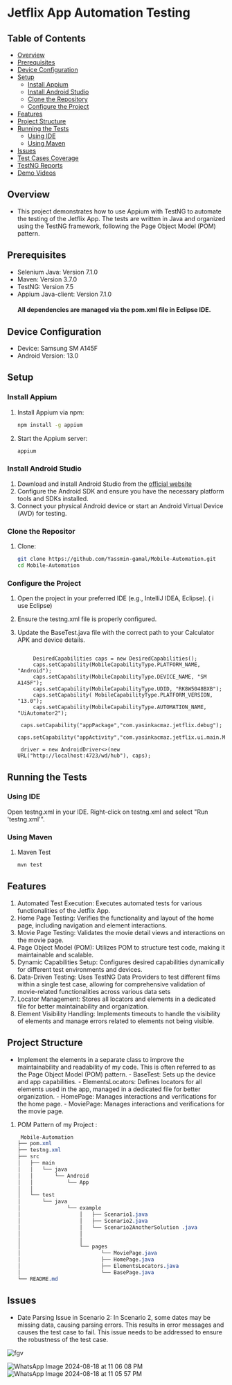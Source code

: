 # Jetflix App Automation Testing

 ## Table of Contents
- [Overview](#Overview)
- [Prerequisites](#Prerequisites)
- [Device Configuration](#Device-Configuration)
- [Setup](#setup)
    - [Install Appium](#install-appium)
    - [Install Android Studio](#install-android-studio)
    - [Clone the Repository](#clone-the-repository)
    - [Configure the Project](#configure-the-project)
- [Features](#Features)
- [Project Structure](#Project-Structure)
- [Running the Tests](#running-the-tests)
  - [Using IDE](#using-ide)
  - [Using Maven](#using-maven)
- [Issues](#Issues)
- [Test Cases Coverage](#Test-Cases-Coverage)
- [TestNG Reports](#TestNG-Reports)
- [Demo Videos](#Demo-Videos) 


## Overview
- This project demonstrates how to use Appium with TestNG to automate the testing of the Jetflix App. The tests are written in Java and organized using the TestNG framework, following the Page Object Model (POM) pattern.

## Prerequisites

- Selenium Java: Version 7.1.0
- Maven: Version 3.7.0
- TestNG: Version 7.5
- Appium Java-client: Version 7.1.0
  #### All dependencies are managed via the pom.xml file in Eclipse IDE.
  
## Device Configuration

- Device: Samsung SM A145F
- Android Version: 13.0

## Setup

### Install Appium

1. Install Appium via npm:

   ```sh
   npm install -g appium

2. Start the Appium server:
      ```sh
   appium

### Install Android Studio
1. Download and install Android Studio from the [official website](https://developer.android.com/studio)
2. Configure the Android SDK and ensure you have the necessary platform tools and SDKs installed.
3. Connect your physical Android device or start an Android Virtual Device (AVD) for testing.

### Clone the Repositor
1. Clone:

   ```sh
   git clone https://github.com/Yassmin-gamal/Mobile-Automation.git
   cd Mobile-Automation

### Configure the Project
1. Open the project in your preferred IDE (e.g., IntelliJ IDEA, Eclipse). ( i use Eclipse)
2. Ensure the testng.xml file is properly configured.
3. Update the BaseTest.java file with the correct path to your Calculator APK and device details.
   
   ```java(Java)
   
        DesiredCapabilities caps = new DesiredCapabilities();
        caps.setCapability(MobileCapabilityType.PLATFORM_NAME, "Android");
        caps.setCapability(MobileCapabilityType.DEVICE_NAME, "SM A145F"); 
        caps.setCapability(MobileCapabilityType.UDID, "RK8W5048BXB");
        caps.setCapability( MobileCapabilityType.PLATFORM_VERSION, "13.0");
        caps.setCapability(MobileCapabilityType.AUTOMATION_NAME, "UiAutomator2");
        
    caps.setCapability("appPackage","com.yasinkacmaz.jetflix.debug");
 	  caps.setCapability("appActivity","com.yasinkacmaz.jetflix.ui.main.MainActivity");

    driver = new AndroidDriver<>(new URL("http://localhost:4723/wd/hub"), caps);

## Running the Tests

### Using IDE
   Open testng.xml in your IDE.
   Right-click on testng.xml and select "Run 'testng.xml'".

### Using Maven
1. Maven Test
   ```sh
   mvn test


## Features
1. Automated Test Execution: Executes automated tests for various functionalities of the Jetflix App.
2. Home Page Testing: Verifies the functionality and layout of the home page, including navigation and element interactions.
3. Movie Page Testing: Validates the movie detail views and interactions on the movie page.
4. Page Object Model (POM): Utilizes POM to structure test code, making it maintainable and scalable.
5. Dynamic Capabilities Setup: Configures desired capabilities dynamically for different test environments and devices.
6. Data-Driven Testing: Uses TestNG Data Providers to test different films within a single test case, allowing for comprehensive validation of movie-related functionalities across various data sets
7. Locator Management: Stores all locators and elements in a dedicated file for better maintainability and organization.
8. Element Visibility Handling: Implements timeouts to handle the visibility of elements and manage errors related to elements not being visible.

## Project Structure

- Implement the elements in a separate class to improve the maintainability and readability of my code. This is often referred to as the Page Object Model (POM) pattern. 
        - BaseTest: Sets up the device and app capabilities.
        - ElementsLocators: Defines locators for all elements used in the app, managed in a dedicated file for better organization.
        - HomePage: Manages interactions and verifications for the home page.
        - MoviePage: Manages interactions and verifications for the movie page.

1. POM Pattern of my Project :
   ```css
    Mobile-Automation
   ├── pom.xml
   ├── testng.xml
   ├── src
   │   ├── main
   │   │   └── java
   │   │       └── Android
   │   │           └── App
   │   │       
   │   └── test
   │       └── java
   │               └── example
   │                   │   ├── Scenario1.java
   │                   │   ├── Scenario2.java
   │                   │   └── Scenario2AnotherSolution .java
   │                   │   
   │                   │   
   │                   └── pages
   │                          └── MoviePage.java
   │                          ├── HomePage.java
   │                          ├── ElementsLocators.java
   │                          └── BasePage.java
   └── README.md

## Issues 
- Date Parsing Issue in Scenario 2: In Scenario 2, some dates may be missing data, causing parsing errors. This results in error messages and causes the test case to fail. This issue needs to be addressed to ensure the robustness of the test case.
  
![fgv](https://github.com/user-attachments/assets/906723c9-f89a-4cfb-955b-f9c28149fca4)

![WhatsApp Image 2024-08-18 at 11 06 08 PM](https://github.com/user-attachments/assets/8fa1a523-b960-4948-b5e0-23baec0b40ab)
![WhatsApp Image 2024-08-18 at 11 05 57 PM](https://github.com/user-attachments/assets/cffafa05-7090-4696-9758-145a482c8f2f)


